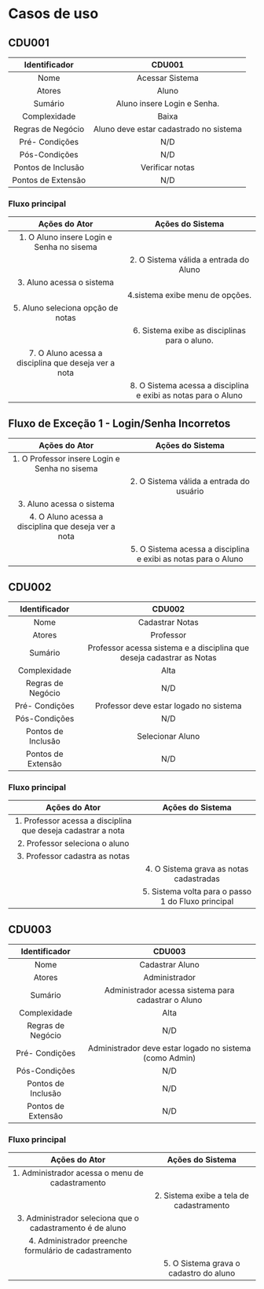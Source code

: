 # Casos de uso

## CDU001

|Identificador                |CDU001                                 |
|:---------------------------:|:-------------------------------------:|
|Nome                         |Acessar Sistema                        |
|Atores                       |Aluno                                  |
|Sumário                      |Aluno insere Login e Senha.            |
|Complexidade                 |Baixa                                  |
|Regras de Negócio            |Aluno deve estar cadastrado no sistema |
|Pré- Condições               |N/D                                    |
|Pós-Condições                |N/D                                    |
|Pontos de Inclusão           |Verificar notas                        |
|Pontos de Extensão           |N/D                                    |

### Fluxo principal

|Ações do Ator                                         |Ações do Sistema                                               | 
|:----------------------------------------------------:|:-------------------------------------------------------------:|
|1. O Aluno insere Login e Senha no sisema             |                                                               |
|                                                      |2. O Sistema válida a entrada do Aluno                         |
|3. Aluno acessa o sistema                             |                                                               |
|                                                      |4.sistema exibe menu de opções.                                |
|5. Aluno seleciona opção de notas                     |                                                               |
|                                                      |6. Sistema exibe as disciplinas para o aluno.                  |
|7. O Aluno acessa a disciplina que deseja ver a nota  |                                                               |
|                                                      |8. O Sistema acessa a disciplina e exibi as notas para o Aluno |

## Fluxo de Exceção 1 - Login/Senha Incorretos

|Ações do Ator                                         |Ações do Sistema                                               | 
|:----------------------------------------------------:|:-------------------------------------------------------------:|
|1. O Professor insere Login e Senha no sisema         |                                                               |
|                                                      |2. O Sistema válida a entrada do usuário                       |
|3. Aluno acessa o sistema                             |                                                               |
|4. O Aluno acessa a disciplina que deseja ver a nota  |                                                               |
|                                                      |5. O Sistema acessa a disciplina e exibi as notas para o Aluno |

## CDU002

|Identificador                |CDU002                                                                  |
|:---------------------------:|:----------------------------------------------------------------------:|
|Nome                         |Cadastrar Notas                                                         |
|Atores                       |Professor                                                               |
|Sumário                      |Professor acessa sistema e a disciplina que deseja cadastrar as Notas   |
|Complexidade                 |Alta                                                                    |
|Regras de Negócio            |N/D                                                                     |
|Pré- Condições               |Professor deve estar logado no sistema                                  |
|Pós-Condições                |N/D                                                                     |
|Pontos de Inclusão           |Selecionar Aluno                                                        |
|Pontos de Extensão           |N/D                                                                     | 

### Fluxo principal

|Ações do Ator                                                      |Ações do Sistema                                               | 
|:-----------------------------------------------------------------:|:-------------------------------------------------------------:|
|1. Professor acessa a disciplina que deseja cadastrar a nota       |                                                               |
|2. Professor seleciona o aluno                                     |                                                               |
|3. Professor cadastra as notas                                     |                                                               |
|                                                                   |4. O Sistema grava as notas cadastradas                        |
|                                                                   |5. Sistema volta para o passo 1 do Fluxo principal             |

## CDU003

|Identificador                |CDU003                                                                  |
|:---------------------------:|:----------------------------------------------------------------------:|
|Nome                         |Cadastrar Aluno                                                       |
|Atores                       |Administrador                                                            |
|Sumário                      |Administrador acessa sistema para cadastrar o Aluno  |
|Complexidade                 |Alta                                                                    |
|Regras de Negócio            |N/D                                                                     |
|Pré- Condições               |Administrador deve estar logado no sistema (como Admin)                                  |
|Pós-Condições                |N/D                                                                     |
|Pontos de Inclusão           |N/D                                                       |
|Pontos de Extensão           |N/D                                                                     | 


### Fluxo principal

|Ações do Ator                                              |Ações do Sistema                           | 
|:---------------------------------------------------------:|:-----------------------------------------:|
|1. Administrador acessa o menu de cadastramento            |                                           |
|                                                           |2. Sistema exibe a tela de cadastramento   |
|3. Administrador seleciona que o cadastramento é de aluno  |                                           |
|4. Administrador preenche formulário de cadastramento      |                                           |
|                                                           |5. O Sistema grava o cadastro do aluno     |
